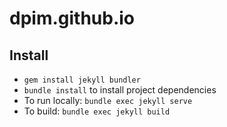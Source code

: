 # dpim.github.io

## Install
- `gem install jekyll bundler`
- `bundle install` to install project dependencies
- To run locally: `bundle exec jekyll serve`
- To build: `bundle exec jekyll build`